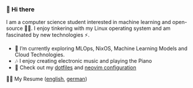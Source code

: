 ### 👋 Hi there 
I am a computer science student interested in machine learning and open-source 👨‍💻. I enjoy tinkering with my Linux operating system and am fascinated by new technologies ⚡.

- 🔭 I’m currently exploring MLOps, NixOS, Machine Learning Models and Cloud Technologies.
- 🎶 I enjoy creating electronic music and playing the Piano
- 💬 Check out my [dotfiles](https://github.com/fabian-gubler/.dotfiles) and [neovim configuration](https://github.com/fabian-gubler/nvim-config)

️️️🧑‍💼 My Resume ([english](https://raw.githubusercontent.com/fabian-gubler/resume/main/en_FabianGublerResume.pdf), [german](https://raw.githubusercontent.com/fabian-gubler/resume/main/de_FabianGublerResume.pdf))
